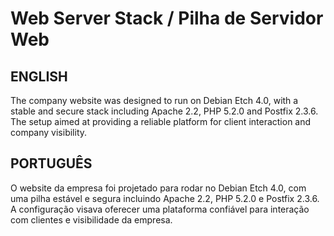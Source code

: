 # Web Server Stack / Pilha de Servidor Web

## ENGLISH

The company website was designed to run on Debian Etch 4.0, with a stable and secure stack including Apache 2.2, PHP 5.2.0 and Postfix 2.3.6. The setup aimed at providing a reliable platform for client interaction and company visibility.

## PORTUGUÊS

O website da empresa foi projetado para rodar no Debian Etch 4.0, com uma pilha estável e segura incluindo Apache 2.2, PHP 5.2.0 e Postfix 2.3.6. A configuração visava oferecer uma plataforma confiável para interação com clientes e visibilidade da empresa.
